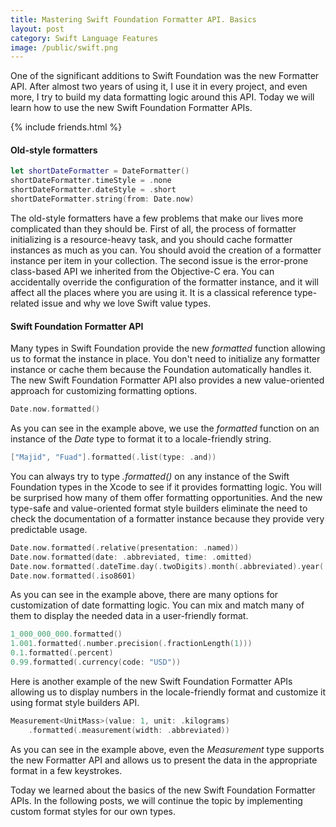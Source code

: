 ```yaml
---
title: Mastering Swift Foundation Formatter API. Basics
layout: post
category: Swift Language Features
image: /public/swift.png
---
```


One of the significant additions to Swift Foundation was the new Formatter API. After almost two years of using it, I use it in every project, and even more, I try to build my data formatting logic around this API. Today we will learn how to use the new Swift Foundation Formatter APIs.

{% include friends.html %}

#### Old-style formatters

```swift
let shortDateFormatter = DateFormatter()
shortDateFormatter.timeStyle = .none
shortDateFormatter.dateStyle = .short
shortDateFormatter.string(from: Date.now)
```

The old-style formatters have a few problems that make our lives more complicated than they should be. First of all, the process of formatter initializing is a resource-heavy task, and you should cache formatter instances as much as you can. You should avoid the creation of a formatter instance per item in your collection. The second issue is the error-prone class-based API we inherited from the Objective-C era. You can accidentally override the configuration of the formatter instance, and it will affect all the places where you are using it. It is a classical reference type-related issue and why we love Swift value types.

#### Swift Foundation Formatter API
Many types in Swift Foundation provide the new *formatted* function allowing us to format the instance in place. You don't need to initialize any formatter instance or cache them because the Foundation automatically handles it. The new Swift Foundation Formatter API also provides a new value-oriented approach for customizing formatting options.

```swift
Date.now.formatted()
```

As you can see in the example above, we use the *formatted* function on an instance of the *Date* type to format it to a locale-friendly string. 

```swift
["Majid", "Fuad"].formatted(.list(type: .and))
```

You can always try to type *.formatted()* on any instance of the Swift Foundation types in the Xcode to see if it provides formatting logic. You will be surprised how many of them offer formatting opportunities. And the new type-safe and value-oriented format style builders eliminate the need to check the documentation of a formatter instance because they provide very predictable usage.

```swift
Date.now.formatted(.relative(presentation: .named))
Date.now.formatted(date: .abbreviated, time: .omitted)
Date.now.formatted(.dateTime.day(.twoDigits).month(.abbreviated).year(.twoDigits))
Date.now.formatted(.iso8601)
```

As you can see in the example above, there are many options for customization of date formatting logic. You can mix and match many of them to display the needed data in a user-friendly format.

```swift
1_000_000_000.formatted()
1.001.formatted(.number.precision(.fractionLength(1)))
0.1.formatted(.percent)
0.99.formatted(.currency(code: "USD"))
```

Here is another example of the new Swift Foundation Formatter APIs allowing us to display numbers in the locale-friendly format and customize it using format style builders API.

```swift
Measurement<UnitMass>(value: 1, unit: .kilograms)
    .formatted(.measurement(width: .abbreviated))
```

As you can see in the example above, even the *Measurement* type supports the new Formatter API and allows us to present the data in the appropriate format in a few keystrokes. 

Today we learned about the basics of the new Swift Foundation Formatter APIs. In the following posts, we will continue the topic by implementing custom format styles for our own types.
